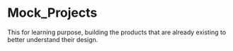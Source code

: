 # Mock_Projects
This for learning purpose, building the products that are already existing to better understand their design.
